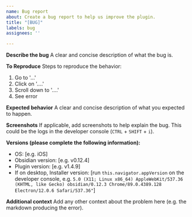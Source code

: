 ```yaml
---
name: Bug report
about: Create a bug report to help us improve the plugin.
title: "[BUG]"
labels: bug
assignees: ''

---
```


**Describe the bug**
A clear and concise description of what the bug is.

**To Reproduce**
Steps to reproduce the behavior:
1. Go to '...'
2. Click on '....'
3. Scroll down to '....'
4. See error

**Expected behavior**
A clear and concise description of what you expected to happen.

**Screenshots**
If applicable, add screenshots to help explain the bug. This could be the logs in the developer console (`CTRL` + `SHIFT` + `i`).

**Versions (please complete the following information):**
 - OS: [e.g. iOS]
 - Obsidian version: [e.g. v0.12.4]
 - Plugin version: [e.g. v1.4.9]
 - If on desktop, Installer version: [run `this.navigator.appVersion` on the developer console, e.g. `5.0 (X11; Linux x86_64) AppleWebKit/537.36 (KHTML, like Gecko) obsidian/0.12.3 Chrome/89.0.4389.128 Electron/12.0.6 Safari/537.36"`]

**Additional context**
Add any other context about the problem here (e.g. the markdown producing the error).
